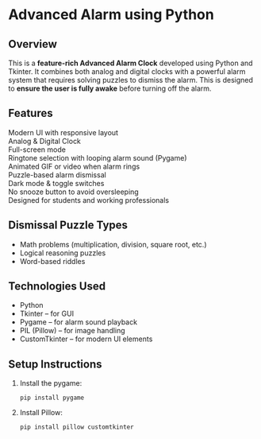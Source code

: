 # Advanced Alarm using Python 

## Overview

This is a **feature-rich Advanced Alarm Clock** developed using Python and Tkinter. It combines both analog and digital clocks with a powerful alarm system that requires solving puzzles to dismiss the alarm. This is designed to **ensure the user is fully awake** before turning off the alarm.

## Features

 Modern UI with responsive layout  
 Analog & Digital Clock  
 Full-screen mode  
 Ringtone selection with looping alarm sound (Pygame)  
 Animated GIF or video when alarm rings  
 Puzzle-based alarm dismissal  
 Dark mode & toggle switches  
 No snooze button to avoid oversleeping  
 Designed for students and working professionals

## Dismissal Puzzle Types

- Math problems (multiplication, division, square root, etc.)
- Logical reasoning puzzles
- Word-based riddles

## Technologies Used

- Python 
- Tkinter – for GUI
- Pygame – for alarm sound playback
- PIL (Pillow) – for image handling
- CustomTkinter – for modern UI elements

## Setup Instructions

1. Install the pygame:
   ```
   pip install pygame
2. Install Pillow:
      ```
    pip install pillow customtkinter
